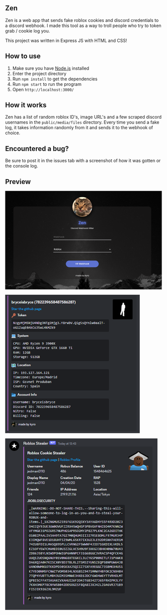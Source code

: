 ## Zen
Zen is a web app that sends fake roblox cookies and discord credentials to a discord webhook. I made this tool as a way to troll people who try to token grab / cookie log you.

This project was written in Express JS with HTML and CSS!

## How to use
1. Make sure you have [Node.js](https://nodejs.org/) installed
2. Enter the project directory
3. Run `npm install` to get the dependencies
4. Run `npm start` to run the program
5. Open `http://localhost:3000/`

## How it works
Zen has a list of random roblox ID's, image URL's and a few scraped discord usernames in the `public/media/files` directory. Every time you send a fake log, it takes information randomly from it and sends it to the webhook of choice.

## Encountered a bug?
Be sure to post it in the issues tab with a screenshot of how it was gotten or the console log.

## Preview
![image](https://raw.githubusercontent.com/damnkyro/media/main/media/zen-media/panel.png)

![image](https://raw.githubusercontent.com/damnkyro/media/main/media/zen-media/discord.png)

![image](https://raw.githubusercontent.com/damnkyro/media/main/media/zen-media/roblox.png)

